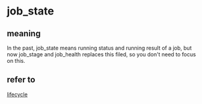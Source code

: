 # job_state
## meaning
In the past, job_state means running status and running result of a job,
but now job_stage and job_health replaces this filed, so you don't need to focus on this.

## refer to
[lifecycle](https://gitee.com/wu_fengguang/compass-ci/doc/development/lifecycle.md) 
